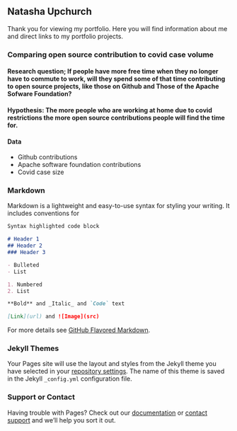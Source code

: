 ## Natasha Upchurch

Thank you for viewing my portfolio. Here you will find information about me and direct links to my portfolio projects.

### Comparing open source contribution to covid case volume



#### Research question; If people have more free time when they no longer have to commute to work, will they spend some of that time contributing to open source projects, like those on Github and Those of the Apache Sofware Foundation?

#### Hypothesis: The more people who are working at home due to covid restrictions the more open source contributions people will find the time for.

#### Data
- Github contributions
- Apache software foundation contributions
- Covid case size

### Markdown

Markdown is a lightweight and easy-to-use syntax for styling your writing. It includes conventions for

```markdown
Syntax highlighted code block

# Header 1
## Header 2
### Header 3

- Bulleted
- List

1. Numbered
2. List

**Bold** and _Italic_ and `Code` text

[Link](url) and ![Image](src)
```

For more details see [GitHub Flavored Markdown](https://guides.github.com/features/mastering-markdown/).

### Jekyll Themes

Your Pages site will use the layout and styles from the Jekyll theme you have selected in your [repository settings](https://github.com/TashaSkyUp/Tasha_Porfolio/settings). The name of this theme is saved in the Jekyll `_config.yml` configuration file.

### Support or Contact

Having trouble with Pages? Check out our [documentation](https://docs.github.com/categories/github-pages-basics/) or [contact support](https://github.com/contact) and we’ll help you sort it out.

